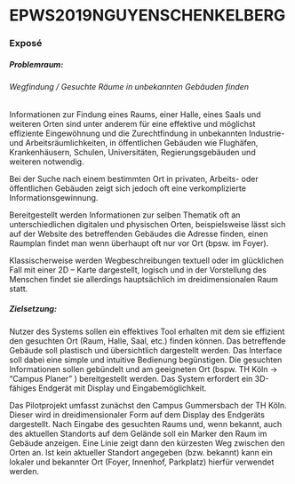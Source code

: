 # EPWS2019NGUYENSCHENKELBERG

### Exposé

##### Problemraum:

###### Wegfindung / Gesuchte Räume in unbekannten Gebäuden finden

Informationen zur Findung eines Raums, einer Halle, eines Saals und weiteren Orten sind unter anderem für eine effektive und möglichst effiziente Eingewöhnung und die Zurechtfindung in unbekannten Industrie- und Arbeitsräumlichkeiten, in öffentlichen Gebäuden wie Flughäfen, Krankenhäusern, Schulen, Universitäten, Regierungsgebäuden und weiteren notwendig.

Bei der Suche nach einem bestimmten Ort in privaten, Arbeits- oder öffentlichen Gebäuden zeigt sich jedoch oft eine verkomplizierte Informationsgewinnung.

Bereitgestellt werden Informationen zur selben Thematik oft an unterschiedlichen digitalen und physischen Orten, beispielsweise lässt sich auf der Website des betreffenden Gebäudes die Adresse finden, einen Raumplan findet man wenn überhaupt oft nur vor Ort (bpsw. im Foyer).

 Klassischerweise werden Wegbeschreibungen textuell oder im glücklichen Fall mit einer 2D – Karte dargestellt, logisch und in der Vorstellung des Menschen findet sie allerdings hauptsächlich im dreidimensionalen Raum statt.

##### Zielsetzung:

Nutzer des Systems sollen ein effektives Tool erhalten mit dem sie effizient den gesuchten Ort (Raum, Halle, Saal, etc.) finden können. Das betreffende Gebäude soll plastisch und übersichtlich dargestellt werden. Das Interface soll dabei eine simple und intuitive Bedienung begünstigen. Die gesuchten Informationen sollen gebündelt und am geeigneten Ort (bspw. TH Köln → “Campus Planer” ) bereitgestellt werden. Das System erfordert ein 3D-fähiges Endgerät mit Display und Eingabemöglichkeit.

Das Pilotprojekt umfasst zunächst den Campus Gummersbach der TH Köln. Dieser wird in dreidimensionaler Form auf dem Display des Endgeräts dargestellt. Nach Eingabe des gesuchten Raums und, wenn bekannt, auch des aktuellen Standorts auf dem Gelände soll ein Marker den Raum im Gebäude anzeigen. Eine Linie zeigt dann den kürzesten Weg zwischen den Orten an. Ist kein aktueller Standort angegeben (bzw. bekannt) kann ein lokaler und bekannter Ort (Foyer, Innenhof, Parkplatz) hierfür verwendet werden.


